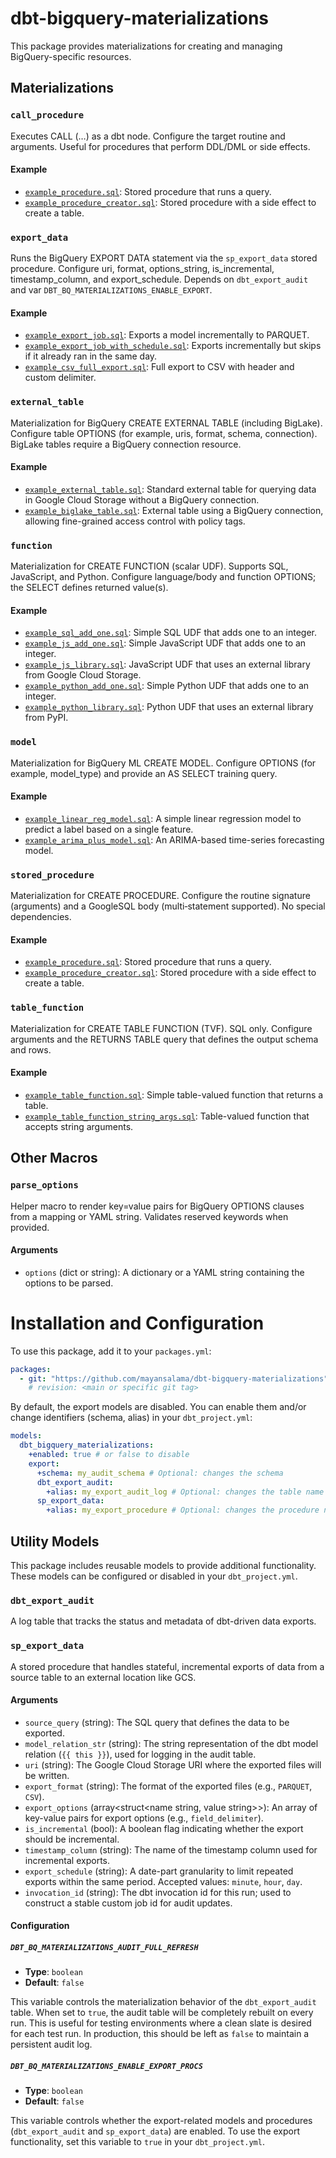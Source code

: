 # dbt-bigquery-materializations

This package provides materializations for creating and managing BigQuery-specific resources.

## Materializations

### `call_procedure`

Executes CALL <procedure>(…) as a dbt node. Configure the target routine and arguments. Useful for procedures that perform DDL/DML or side effects.

#### Example

- [`example_procedure.sql`](integration_tests/models/stored_procedures/example_procedure.sql): Stored procedure that runs a query.
- [`example_procedure_creator.sql`](integration_tests/models/stored_procedures/example_procedure_creator.sql): Stored procedure with a side effect to create a table.

### `export_data`

Runs the BigQuery EXPORT DATA statement via the `sp_export_data` stored procedure. Configure uri, format, options_string, is_incremental, timestamp_column, and export_schedule. Depends on `dbt_export_audit` and var `DBT_BQ_MATERIALIZATIONS_ENABLE_EXPORT`.

#### Example

- [`example_export_job.sql`](integration_tests/models/export/example_export_job.sql): Exports a model incrementally to PARQUET.
- [`example_export_job_with_schedule.sql`](integration_tests/models/export/example_export_job_with_schedule.sql): Exports incrementally but skips if it already ran in the same day.
- [`example_csv_full_export.sql`](integration_tests/models/export/example_csv_full_export.sql): Full export to CSV with header and custom delimiter.

### `external_table`

Materialization for BigQuery CREATE EXTERNAL TABLE (including BigLake). Configure table OPTIONS (for example, uris, format, schema, connection). BigLake tables require a BigQuery connection resource.

#### Example

- [`example_external_table.sql`](integration_tests/models/external_tables/example_external_table.sql): Standard external table for querying data in Google Cloud Storage without a BigQuery connection.
- [`example_biglake_table.sql`](integration_tests/models/external_tables/example_biglake_table.sql): External table using a BigQuery connection, allowing fine-grained access control with policy tags.

### `function`

Materialization for CREATE FUNCTION (scalar UDF). Supports SQL, JavaScript, and Python. Configure language/body and function OPTIONS; the SELECT defines returned value(s).

#### Example

- [`example_sql_add_one.sql`](integration_tests/models/scalar_functions/example_sql_add_one.sql): Simple SQL UDF that adds one to an integer.
- [`example_js_add_one.sql`](integration_tests/models/scalar_functions/example_js_add_one.sql): Simple JavaScript UDF that adds one to an integer.
- [`example_js_library.sql`](integration_tests/models/scalar_functions/example_js_library.sql): JavaScript UDF that uses an external library from Google Cloud Storage.
- [`example_python_add_one.sql`](integration_tests/models/scalar_functions/example_python_add_one.sql): Simple Python UDF that adds one to an integer.
- [`example_python_library.sql`](integration_tests/models/scalar_functions/example_python_library.sql): Python UDF that uses an external library from PyPI.

### `model`

Materialization for BigQuery ML CREATE MODEL. Configure OPTIONS (for example, model_type) and provide an AS SELECT training query.

#### Example

- [`example_linear_reg_model.sql`](integration_tests/models/bqml_models/example_linear_reg_model.sql): A simple linear regression model to predict a label based on a single feature.
- [`example_arima_plus_model.sql`](integration_tests/models/bqml_models/example_arima_plus_model.sql): An ARIMA-based time-series forecasting model.

### `stored_procedure`

Materialization for CREATE PROCEDURE. Configure the routine signature (arguments) and a GoogleSQL body (multi‑statement supported). No special dependencies.

#### Example

- [`example_procedure.sql`](integration_tests/models/stored_procedures/example_procedure.sql): Stored procedure that runs a query.
- [`example_procedure_creator.sql`](integration_tests/models/stored_procedures/example_procedure_creator.sql): Stored procedure with a side effect to create a table.

### `table_function`

Materialization for CREATE TABLE FUNCTION (TVF). SQL only. Configure arguments and the RETURNS TABLE query that defines the output schema and rows.

#### Example

- [`example_table_function.sql`](integration_tests/models/table_functions/example_table_function.sql): Simple table-valued function that returns a table.
- [`example_table_function_string_args.sql`](integration_tests/models/table_functions/example_table_function_string_args.sql): Table-valued function that accepts string arguments.

## Other Macros

### `parse_options`

Helper macro to render key=value pairs for BigQuery OPTIONS clauses from a mapping or YAML string. Validates reserved keywords when provided.

#### Arguments

- `options` (dict or string): A dictionary or a YAML string containing the options to be parsed.

# Installation and Configuration

To use this package, add it to your `packages.yml`:

```yaml
packages:
  - git: "https://github.com/mayansalama/dbt-bigquery-materializations"
    # revision: <main or specific git tag>
```

By default, the export models are disabled. You can enable them and/or change identifiers (schema, alias) in your `dbt_project.yml`:

```yaml
models:
  dbt_bigquery_materializations:
    +enabled: true # or false to disable
    export:
      +schema: my_audit_schema # Optional: changes the schema
      dbt_export_audit:
        +alias: my_export_audit_log # Optional: changes the table name
      sp_export_data:
        +alias: my_export_procedure # Optional: changes the procedure name
```

## Utility Models

This package includes reusable models to provide additional functionality. These models can be configured or disabled in your `dbt_project.yml`.

### `dbt_export_audit`

A log table that tracks the status and metadata of dbt-driven data exports.

### `sp_export_data`

A stored procedure that handles stateful, incremental exports of data from a source table to an external location like GCS.

#### Arguments

- `source_query` (string): The SQL query that defines the data to be exported.
- `model_relation_str` (string): The string representation of the dbt model relation (`{{ this }}`), used for logging in the audit table.
- `uri` (string): The Google Cloud Storage URI where the exported files will be written.
- `export_format` (string): The format of the exported files (e.g., `PARQUET`, `CSV`).
- `export_options` (array<struct<name string, value string>>): An array of key-value pairs for export options (e.g., `field_delimiter`).
- `is_incremental` (bool): A boolean flag indicating whether the export should be incremental.
- `timestamp_column` (string): The name of the timestamp column used for incremental exports.
- `export_schedule` (string): A date-part granularity to limit repeated exports within the same period. Accepted values: `minute`, `hour`, `day`.
- `invocation_id` (string): The dbt invocation id for this run; used to construct a stable custom job id for audit updates.

#### Configuration

##### `DBT_BQ_MATERIALIZATIONS_AUDIT_FULL_REFRESH`

- **Type**: `boolean`
- **Default**: `false`

This variable controls the materialization behavior of the `dbt_export_audit` table. When set to `true`, the audit table will be completely rebuilt on every run. This is useful for testing environments where a clean slate is desired for each test run. In production, this should be left as `false` to maintain a persistent audit log.

##### `DBT_BQ_MATERIALIZATIONS_ENABLE_EXPORT_PROCS`

- **Type**: `boolean`
- **Default**: `false`

This variable controls whether the export-related models and procedures (`dbt_export_audit` and `sp_export_data`) are enabled. To use the export functionality, set this variable to `true` in your `dbt_project.yml`. 

